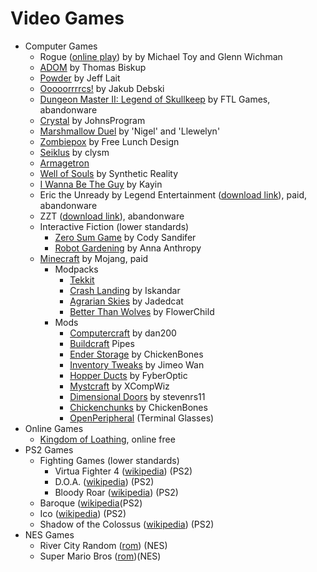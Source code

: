 Video Games
===========

- Computer Games
    - Rogue ([online play](https://archive.org/details/msdos_Rogue_1983)) by  by Michael Toy and Glenn Wichman
    - [ADOM](http://www.ancardia.com/) by Thomas Biskup
    - [Powder](http://www.zincland.com/powder/?pagename=about) by Jeff Lait
    - [Ooooorrrrcs!](http://www.alamak0ta.republika.pl/orcs.html) by Jakub Debski
    - [Dungeon Master II: Legend of Skullkeep](http://dmweb.free.fr/?q=node/250) by FTL Games, abandonware
    - [Crystal](http://www.acoders.com/software/crystal-45) by JohnsProgram
    - [Marshmallow Duel](http://mduel2k5.spadgos.com/mduel96/) by 'Nigel' and 'Llewelyn'
    - [Zombiepox](http://www.acid-play.com/download/zombiepox) by Free Lunch Design
    - [Seiklus](http://www.autofish.net/clysm/art/video_games/seiklus/) by clysm
    - [Armagetron](http://armagetronad.org/)
    - [Well of Souls](http://www.synthetic-reality.com/wosHome.htm) by Synthetic Reality
    - [I Wanna Be The Guy](http://kayin.moe/iwbtg/) by Kayin
    - Eric the Unready by Legend Entertainment ([download link](http://www.abandonia.com/en/games/192/eric+the+unready.html)), paid, abandonware
    - ZZT ([download link](http://www.dosgamesarchive.com/download/zzt/)), abandonware
    - Interactive Fiction (lower standards)
        - [Zero Sum Game](http://ifdb.tads.org/viewgame?id=nzydrfu1rl2qkuop) by Cody Sandifer
        - [Robot Gardening](http://ifdb.tads.org/viewgame?id=nkajyqultjxmiwe7) by Anna Anthropy
    - [Minecraft](https://minecraft.net/) by Mojang, paid
        - Modpacks
            - [Tekkit](http://www.technicpack.net/modpack/tekkitmain.552547)
            - [Crash Landing](http://crashlanding.wildwestscifi.net/) by Iskandar
            - [Agrarian Skies](http://ftbwiki.org/Agrarian_Skies) by Jadedcat
            - [Better Than Wolves](http://www.minecraftforum.net/forums/mapping-and-modding/minecraft-mods/1272992-better-than-wolves-now-with-blunt-force-trauma) by FlowerChild
        - Mods
            - [Computercraft](http://www.computercraft.info/) by dan200
            - [Buildcraft](http://www.mod-buildcraft.com/) Pipes
            - [Ender Storage](http://chickenbones.net/Pages/links.html) by ChickenBones
            - [Inventory Tweaks](https://inventory-tweaks.readthedocs.org/en/latest/) by Jimeo Wan
            - [Hopper Ducts](http://www.minecraftforum.net/forums/mapping-and-modding/minecraft-mods/1291075-1-5-x-1-6-x-1-7-x-1-8-hopper-ducts-mod) by FyberOptic
            - [Mystcraft](http://binarymage.com/wiki/) by XCompWiz
            - [Dimensional Doors](http://www.minecraftforum.net/forums/mapping-and-modding/minecraft-mods/1287583-dimensional-doors-v2-2-4) by stevenrs11
            - [Chickenchunks](http://chickenbones.net/Pages/links.html) by ChickenBones
            - [OpenPeripheral](http://openmods.info/) (Terminal Glasses)
- Online Games
    - [Kingdom of Loathing](http://www.kingdomofloathing.com/login.php?loginid=75bab57408db47bbb0476294732cac1b), online free
- PS2 Games
    - Fighting Games (lower standards)
        - Virtua Fighter 4 ([wikipedia](http://en.wikipedia.org/wiki/Virtua_Fighter_4)) (PS2)
        - D.O.A. ([wikipedia](http://en.wikipedia.org/wiki/Dead_or_Alive_(series))) (PS2)
        - Bloody Roar ([wikipedia](http://en.wikipedia.org/wiki/Bloody_Roar)) (PS2)
    - Baroque ([wikipedia](http://en.wikipedia.org/wiki/Baroque_%28video_game%29)(PS2)
    - Ico ([wikipedia](http://en.wikipedia.org/wiki/Ico)) (PS2)
    - Shadow of the Colossus ([wikipedia](http://en.wikipedia.org/wiki/Shadow_of_the_Colossus)) (PS2)
- NES Games
    - River City Random ([rom](http://www.emuparadise.me/Nintendo_Entertainment_System_ROMs/River_City_Ransom_%28USA%29/56689)) (NES)
    - Super Mario Bros ([rom](http://www.emuparadise.me/Nintendo_Entertainment_System_ROMs/Super_Mario_Bros._%28Japan,_USA%29/57098))(NES)
